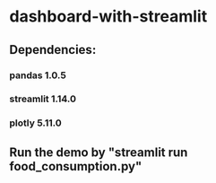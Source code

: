 # dashboard-with-streamlit

## Dependencies:
### pandas 1.0.5
### streamlit 1.14.0
### plotly 5.11.0

## Run the demo by "streamlit run food_consumption.py"
